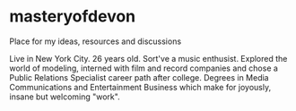 # masteryofdevon
Place for my ideas, resources and discussions

Live in New York City. 26 years old. Sort've a music enthusist. Explored the world of modeling, interned with film and record companies and chose a Public Relations Specialist career path after college. Degrees in Media Communications and Entertainment Business which make for joyously, insane but welcoming "work". 
